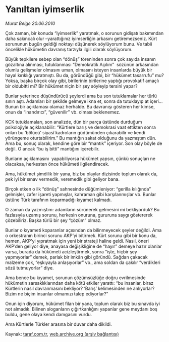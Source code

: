 # Yanıltan iyimserlik 

*Murat Belge 20.06.2010*

<div class="yazi">
<p>Çok zaman, bir konuda “iyimserlik” yaratmak, o sorunun gidişatı bakımından daha sakıncalı olur –yarattığınız iyimserliğin arkasını getiremezseniz. Kürt sorununun bugün geldiği noktayı düşünerek söylüyorum bunu. Ve tabii öncelikle hükümetin davranış tarzıyla ilgili olarak söylüyorum.</p>
<p>Büyük tepkilere sebep olan “dönüş” töreninden sonra çok sayıda insanın gözaltına alınması, tutuklanması “Demokratik Açılım”  sözünün arkasından olumlu gelişmeler olmasını uman, olmasını isteyen insanlarda büyük bir hayal kırıklığı yaratmıştı. Bu da, göründüğü gibi, bir “hükümet tasarrufu” mu? Yoksa, başka birçok olay gibi, birilerinin birilerine yaptığı provokatif amaçlı bir oldubitti mi? Bir hükümet niçin bir şey söyleyip tersini yapar?</p>
<p>Bunlar yeterince düşündürücü şeylerdi ama bu son tutuklamalar her türlü  sınırı aştı. Adamları bir şekilde gelmeye ikna et, sonra da tutuklayıp at içeri... Bunun bir açıklaması olamaz herhalde. Bu davranışı gösteren her kimse, onun da “inandırıcı”, “güvenilir” vb. olması beklenemez.</p>
<p>KCK tutuklamaları, son analizde, dün bir parça üstünde durduğum psikolojiyle açıklanabilir: “Kürtlere barış ve demokrasi vaat ettikten sonra onları bu ‘bölücü’ siyasî kadroların güdümünden çıkarabilir ve kendi yörüngeme oturtabilirim.” Bu mantığın sakat olduğunu da yazmıştım dün. Ama bu, sonuç olarak, kendine göre bir “mantık” içeriyor. Son olay böyle de değil. O ancak “bu iş bitti” mantığını içerebilir.</p>
<p>Bunların açıklamasını  yapabiliyorsa hükümet yapsın, çünkü sonuçları ne olacaksa, herkesten önce hükümeti ilgilendirecek.</p>
<p>Ama, hükümet şimdilik bir yana, biz bu olaylar dizisinde toplum olarak da, pek iyi bir sınav vermedik, veremedik gibi geliyor bana.</p>
<p>Birçok etken o ilk “dönüş” sahnesinde düğümleniyor: “gerilla kılığında”  gelmişler, zafer işareti yapmışlar, kahraman gibi karşılanmışlar vb. Bunlar üstüne Türk tarafının koparmadığı kıyamet kalmadı.</p>
<p>O zaman da yazmıştım: adamların sürünerek gelmesini mi bekliyorduk? Bu fazlasıyla uzamış sorunu, herkesin onuruna, gururuna saygı göstererek çözebiliriz. Başka türlü bir şey “çözüm” olmaz.</p>
<p>Bunlar o kıyameti koparanlar açısından da bilinmeyecek şeyler değildi. Ama o orkestranın birinci sorunu AKP’yi bitirmek. Kürt sorunu gibi bir konu da, hemen, AKP’yi yıpratmak için yeni bir strateji haline geldi. Nasıl, öneri AKP’den geliyor diye, anayasa değişikliğine de “hayır” demeye hazır olanlar varsa, burada da hükümeti acizleştirmek, sonra “işte, hiçbir şey yapmıyorlar” demek, parlak bir imkân gibi göründü. Sağdan çakacak malzeme çok, “eşkıyayla anlaşıyorlar” vb., ama soldan da çakılır “verdikleri sözü tutmuyorlar” diye.</p>
<p>Ama bence bu kıyamet, sorunun çözümsüzlüğe doğru evrilmesinde hükümetin sarsaklıklarından daha kötü etkiler yarattı: “bu insanlar, biraz Kürtlerin nasıl davranmasını bekliyor? ‘Barış’ kelimesinden ne anlıyorlar? Bizim ne biçim insanlar olmamızı talep ediyorlar?”</p>
<p>Onun için diyorum, hükümet filan bir yana, toplum olarak biz bu sınavda iyi not almadık. Bilinen sloganların çığırtkanlığını yapanlar gene meydanı boş buldu, gene olaya kendi damgasını vurdu.</p>
<p>Ama Kürtlerle Türkler arasına bir duvar daha dikildi.</p></div>

Kaynak: [taraf.com.tr](http://www.taraf.com.tr:80/murat-belge/makale-yaniltan-iyimserlik.htm), [web.archive.org (arşiv bağlantısı)](http://web.archive.org/web/20100622045621/http://www.taraf.com.tr:80/murat-belge/makale-yaniltan-iyimserlik.htm)
